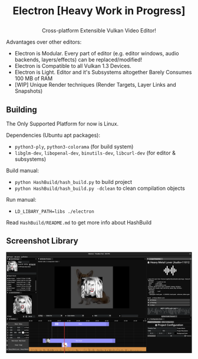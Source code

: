 # <h1><p align="center">Electron [Heavy Work in Progress]</p></h1>
<p align="center">Cross-platform Extensible Vulkan Video Editor!</p>

Advantages over other editors:
* Electron is Modular. Every part of editor (e.g. editor windows, audio backends, layers/effects) can be replaced/modified!
* Electron is Compatible to all Vulkan 1.3 Devices.
* Electron is Light. Editor and it's Subsystems altogether Barely Consumes 100 MB of RAM
* [WIP] Unique Render techniques (Render Targets, Layer Links and Snapshots) 

## Building
The Only Supported Platform for now is Linux.

Dependencies (Ubuntu apt packages):
* `python3-ply`, `python3-colorama` (for build system)
* `libglm-dev`, `libopenal-dev`, `binutils-dev`, `libcurl-dev` (for editor & subsystems)

Build manual:
* `python HashBuild/hash_build.py` to build project
* `python HashBuild/hash_build.py -dclean` to clean compilation objects

Run manual:
* `LD_LIBARY_PATH=libs ./electron`

Read `HashBuild/README.md` to get more info about HashBuild


## Screenshot Library
![Screenshot 1](gallery/Image2.png "")
